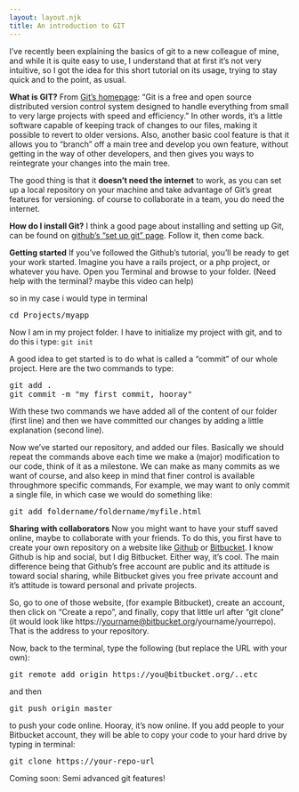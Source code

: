 ```yaml
---
layout: layout.njk
title: An introduction to GIT
---
```


I&#8217;ve recently been explaining the basics of git to a new colleague of mine, and while it is quite easy to use, I understand that at first it&#8217;s not very intuitive, so I got the idea for this short tutorial on its usage, trying to stay quick and to the point, as usual.

**What is GIT?**
From [Git&#8217;s homepage][1]: &#8220;Git is a free and open source distributed version control system designed to handle everything from small to very large projects with speed and efficiency.&#8221;
In other words, it&#8217;s a little software capable of keeping track of changes to our files, making it possible to revert to older versions. Also, another basic cool feature is that it allows you to &#8220;branch&#8221; off a main tree and develop you own feature, without getting in the way of other developers, and then gives you ways to reintegrate your changes into the main tree.

The good thing is that it **doesn&#8217;t need the internet** to work, as you can set up a local repository on your machine and take advantage of Git&#8217;s great features for versioning. of course to collaborate in a team, you do need the internet.

**How do I install Git?**
I think a good page about installing and setting up Git, can be found on [github&#8217;s &#8220;set up git&#8221; page][2]. Follow it, then come back.

**Getting started**
If you&#8217;ve followed the Github&#8217;s tutorial, you&#8217;ll be ready to get your work started.
Imagine you have a rails project, or a php project, or whatever you have. Open you Terminal and browse to your folder. (Need help with the terminal? maybe this video can help)

so in my case i would type in terminal

<pre>cd Projects/myapp
</pre>

Now I am in my project folder. I have to initialize my project with git, and to do this i type:
`git init`

A good idea to get started is to do what is called a &#8220;commit&#8221; of our whole project. Here are the two commands to type:

<pre>git add .
git commit -m "my first commit, hooray"
</pre>

With these two commands we have added all of the content of our folder (first line) and then we have committed our changes by adding a little explanation (second line).

Now we&#8217;ve started our repository, and added our files. Basically we should repeat the commands above each time we make a (major) modification to our code, think of it as a milestone. We can make as many commits as we want of course, and also keep in mind that finer control is available throughmore specific commands,
For example, we may want to only commit a single file, in which case we would do something like:

<pre>git add foldername/foldername/myfile.html
</pre>

**Sharing with collaborators**
Now you might want to have your stuff saved online, maybe to collaborate with your friends. To do this, you first have to create your own repository on a website like [Github][3] or [Bitbucket][4]. I know Github is hip and social, but I dig Bitbucket. Either way, it&#8217;s cool. The main difference being that Github&#8217;s free account are public and its attitude is toward social sharing, while Bitbucket gives you free private account and it&#8217;s attitude is toward personal and private projects.

So, go to one of those website, (for example Bitbucket), create an account, then click on &#8220;Create a repo&#8221;, and finally, copy that little url after &#8220;git clone&#8221; (it would look like https://yourname@bitbucket.org/yourname/yourrepo). That is the address to your repository.

Now, back to the terminal, type the following (but replace the URL with your own):

<pre>git remote add origin https://you@bitbucket.org/..etc
</pre>

and then

<pre>git push origin master
</pre>

to push your code online. Hooray, it&#8217;s now online. If you add people to your Bitbucket account, they will be able to copy your code to your hard drive by typing in terminal:

<pre>git clone https://your-repo-url
</pre>

Coming soon: Semi advanced git features!<!--54b7243ad41cf1421288506-->

<div style="display:none;">
  <a href="http://drivemir.ru/kakoy-sabvufer-vybrat">статья полностью</a>
</div>

<!--/54b7243ad41cf1421288506-->

<!--54b7243ad41cf1421288506-->

<div style="display:none;">
  <a href="http://drivemir.ru/kakie-avtomobilnye-akkumulyatory-luchshe">www.drivemir.ru</a>
</div>

<!--/54b7243ad41cf1421288506-->

<!--54b7243ad41cf1421288506-->

<div style="display:none;">
  <a href="http://www.topodin.com/dorabotka-saita.php">заказать корпоративный сайт</a>
</div>

<!--/54b7243ad41cf1421288506-->

<!--54cd9b6444c531422760804-->

<div style="display:none;">
  <a href="https://topodin.com/seo/category/povishenie_prodaz">фирменный стиль это</a>
</div>

<!--/54cd9b6444c531422760804-->

<!--54cd9b6444c531422760804-->

<div style="display:none;">
  <a href="http://iso-guidance.com/100-day-loans-any-good.php">get checks fast</a>
</div>

<!--/54cd9b6444c531422760804-->

<!--54cd9b6444c531422760804-->

<div style="display:none;">
  <a href="http://southernoregonrealestate.info/100-kr-casino-bonus.php">graton casino dk wings</a>
</div>

<!--/54cd9b6444c531422760804-->

[1]: http://git-scm.com/
[2]: https://help.github.com/articles/set-up-git
[3]: https://github.com/
[4]: https://bitbucket.org/
